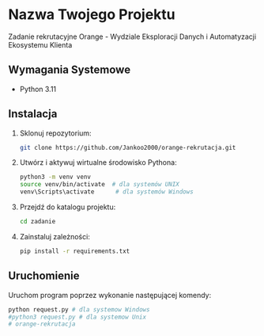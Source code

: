 # Nazwa Twojego Projektu

Zadanie rekrutacyjne Orange - Wydziale Eksploracji Danych i Automatyzacji Ekosystemu Klienta

## Wymagania Systemowe

- Python 3.11


## Instalacja

1. Sklonuj repozytorium:

    ```bash
    git clone https://github.com/Jankoo2000/orange-rekrutacja.git
    ```

2. Utwórz i aktywuj wirtualne środowisko Pythona:

    ```bash
    python3 -m venv venv
    source venv/bin/activate  # dla systemów UNIX
    venv\Scripts\activate      # dla systemów Windows
    ```

3. Przejdź do katalogu projektu:

    ```bash
    cd zadanie
    ```


4. Zainstaluj zależności:

    ```bash
    pip install -r requirements.txt
    ```

## Uruchomienie

Uruchom program poprzez wykonanie następującej komendy:

```bash
python request.py # dla systemow Windows
#python3 request.py # dla systemow Unix
#   o r a n g e - r e k r u t a c j a  
 